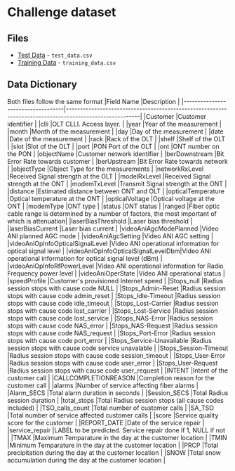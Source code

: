 # Challenge dataset
## Files
- [Test Data](./test_data.csv) - `test_data.csv`
- [Training Data](./training_data.csv) - `training_data.csv`
## Data Dictionary
Both files follow the same format
|Field Name                         |Description                                                                                             |
|-----------------------------------|--------------------------------------------------------------------------------------------------------|
|Customer                           |Customer identifier                                                                                     |
|clli                               |OLT CLLI. Access layer.                                                                                 |
|year                               |Year of the measurement                                                                                 |
|month                              |Month of the measurement                                                                                |
|day                                |Day of the measurement                                                                                  |
|date                               |Date of the measurement                                                                                 |
|rack                               |Rack of the OLT                                                                                         |
|shelf                              |Shelf of the OLT                                                                                        |
|slot                               |Slot of the OLT                                                                                         |
|port                               |PON Port of the OLT                                                                                     |
|ont                                |ONT number on the PON                                                                                   |
|objectName                         |Customer network identifier                                                                             |
|berDownstream                      |Bit Error Rate towards customer                                                                         |
|berUpstream                        |Bit Error Rate towards network                                                                          |
|objectType                         |Object Type for the measurements                                                                        |
|networkRxLevel                     |Received Signal strength at the OLT                                                                     |
|modelRxLevel                       |Received Signal strength at the ONT                                                                     |
|modemTxLevel                       |Transmit Signal strength at the ONT                                                                     |
|distance                           |Estimated distance between ONT and OLT                                                                  |
|opticalTemperature                 |Optical temperature at the ONT                                                                          |
|opticalVoltage                     |Optical voltage at the ONT                                                                              |
|modemType                          |ONT type                                                                                                |
|status                             |ONT status                                                                                              |
|ranged                             |Fiber optic cable range is determined by a number of factors, the most important of which is attenuation|
|laserBiasThreshold                 |Laser bias threshold                                                                                    |
|laserBiasCurrent                   |Laser bias current                                                                                      |
|videoAniAgcModePlanned             |Video ANI planned AGC mode                                                                              |
|videoAniAgcSetting                 |Video ANI AGC setting                                                                                   |
|videoAniOpInfoOpticalSignalLevel   |Video ANI operational information for optical signal level                                              |
|videoAniOpInfoOpticalSignalLevelDbm|Video ANI operational information for optical signal level (dBm)                                        |
|videoAniOpInfoRfPowerLevel         |Video ANI operational information for Radio Frequency power level                                       |
|videoAniOperState                  |Video ANI operational status                                                                            |
|speedProfile                       |Customer's provisioned Internet speed                                                                   |
|Stops_null                         |Radius session stops with cause code NULL                                                               |
|Stops_Admin-Reset                  |Radius session stops with cause code admin_reset                                                        |
|Stops_Idle-Timeout                 |Radius session stops with cause code idle_timeout                                                       |
|Stops_Lost-Carrier                 |Radius session stops with cause code lost_carrier                                                       |
|Stops_Lost-Service                 |Radius session stops with cause code lost_service                                                       |
|Stops_NAS-Error                    |Radius session stops with cause code NAS_error                                                          |
|Stops_NAS-Request                  |Radius session stops with cause code NAS_request                                                        |
|Stops_Port-Error                   |Radius session stops with cause code port_error                                                         |
|Stops_Service-Unavailable          |Radius session stops with cause code service unavalable                                                 |
|Stops_Session-Timeout              |Radius session stops with cause code session_timeout                                                    |
|Stops_User-Error                   |Radius session stops with cause code user_error                                                         |
|Stops_User-Request                 |Radius session stops with cause code user_request                                                       |
|INTENT                             |Intent of the customer call                                                                             |
|CALLCOMPLETIONREASON               |Completion reason for the customer call                                                                 |
|alarms                             |Number of service affecting fiber alarms                                                                |
|Alarm_SECS                         |Total alarm duration in seconds                                                                         |
|Session_SECS                       |Total Radius session duration                                                                           |
|total_stops                        |Total Radius session stops (all cause codes included)                                                   |
|TSO_calls_count                    |Total number of customer calls                                                                          |
|SA_TSO                             |Total number of service affected customer calls                                                         |
|score                              |Service quality score for the customer                                                                  |
|REPORT_DATE                        |Date of the service repair                                                                              |
|service_repair                     |LABEL to be predicted. Service repair done if 1, NULL if not                                            |
|TMAX                               |Maximum Temparature in the day at the customer location                                                 |
|TMIN                               |Minimum Temparature in the day at the customer location                                                 |
|PRCP                               |Total precipitation during the day at the customer location                                             |
|SNOW                               |Total snow accumulation during the day at the customer location                                         |
<!--  -->